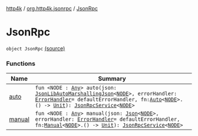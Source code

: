 [http4k](../../index.md) / [org.http4k.jsonrpc](../index.md) / [JsonRpc](./index.md)

# JsonRpc

`object JsonRpc` [(source)](https://github.com/http4k/http4k/blob/master/http4k-jsonrpc/src/main/kotlin/org/http4k/jsonrpc/jsonRpc.kt#L8)

### Functions

| Name | Summary |
|---|---|
| [auto](auto.md) | `fun <NODE : `[`Any`](https://kotlinlang.org/api/latest/jvm/stdlib/kotlin/-any/index.html)`> auto(json: `[`JsonLibAutoMarshallingJson`](../../org.http4k.format/-json-lib-auto-marshalling-json/index.md)`<`[`NODE`](auto.md#NODE)`>, errorHandler: `[`ErrorHandler`](../-error-handler.md)` = defaultErrorHandler, fn: `[`Auto`](../-method-bindings/-auto/index.md)`<`[`NODE`](auto.md#NODE)`>.() -> `[`Unit`](https://kotlinlang.org/api/latest/jvm/stdlib/kotlin/-unit/index.html)`): `[`JsonRpcService`](../-json-rpc-service/index.md)`<`[`NODE`](auto.md#NODE)`>` |
| [manual](manual.md) | `fun <NODE : `[`Any`](https://kotlinlang.org/api/latest/jvm/stdlib/kotlin/-any/index.html)`> manual(json: `[`Json`](../../org.http4k.format/-json/index.md)`<`[`NODE`](manual.md#NODE)`>, errorHandler: `[`ErrorHandler`](../-error-handler.md)` = defaultErrorHandler, fn: `[`Manual`](../-method-bindings/-manual/index.md)`<`[`NODE`](manual.md#NODE)`>.() -> `[`Unit`](https://kotlinlang.org/api/latest/jvm/stdlib/kotlin/-unit/index.html)`): `[`JsonRpcService`](../-json-rpc-service/index.md)`<`[`NODE`](manual.md#NODE)`>` |
